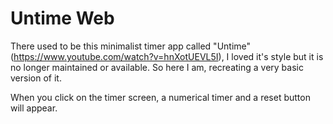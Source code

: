 # Untime Web
There used to be this minimalist timer app called "Untime" (https://www.youtube.com/watch?v=hnXotUEVL5I), I loved it's style but it is no longer maintained or available. So here I am, recreating a very basic version of it.

When you click on the timer screen, a numerical timer and a reset button will appear.
